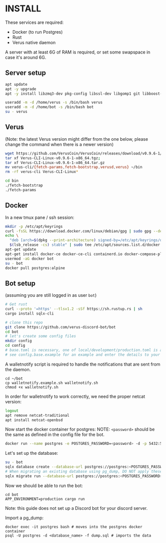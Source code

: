 # INSTALL

These services are required:

- Docker (to run Postgres)
- Rust
- Verus native daemon

A server with at least 6G of RAM is required, or set some swapspace in case it's around 6G.

## Server setup

```sh
apt update
apt -y upgrade
apt -y install libzmq3-dev pkg-config libssl-dev libgomp1 git libboost-all-dev libsodium-dev build-essential ca-certificates curl gnupg lsb-release
```

```sh
useradd -m -d /home/verus -s /bin/bash verus
useradd -m -d /home/bot -s /bin/bash bot
su - verus
```

## Verus
(Note: the latest Verus version might differ from the one below, please change the command when there is a newer version)
```sh
wget https://github.com/VerusCoin/VerusCoin/releases/download/v0.9.6-1/Verus-CLI-Linux-v0.9.6-1-x86_64.tgz
tar xf Verus-CLI-Linux-v0.9.6-1-x86_64.tgz; 
tar xf Verus-CLI-Linux-v0.9.6-1-x86_64.tar.gz
mv verus-cli/{fetch-params,fetch-bootstrap,verusd,verus} ~/bin
rm -rf verus-cli Verus-CLI-Linux*
```

```sh
cd bin
./fetch-bootstrap
./fetch-params
```
## Docker

In a new tmux pane / ssh session:

```sh
mkdir -p /etc/apt/keyrings
curl -fsSL https://download.docker.com/linux/debian/gpg | sudo gpg --dearmor -o /etc/apt/keyrings/docker.gpg
echo \
  "deb [arch=$(dpkg --print-architecture) signed-by=/etc/apt/keyrings/docker.gpg] https://download.docker.com/linux/debian \
  $(lsb_release -cs) stable" | sudo tee /etc/apt/sources.list.d/docker.list > /dev/null
apt-get update
apt-get install docker-ce docker-ce-cli containerd.io docker-compose-plugin
usermod -aG docker bot
su - bot
docker pull postgres:alpine
```

## Bot setup

(assuming you are still logged in as user `bot`)
```sh
# Get rust
curl --proto '=https' --tlsv1.2 -sSf https://sh.rustup.rs | sh
cargo install sqlx-cli

# clone this repo
git clone https://github.com/verus-discord-bot/bot
cd bot
# let's create some config files
mkdir config
cd config
# base.toml is necessary, one of local/development/production.toml is also required.
# see config.base.example for an example and enter the details to your situation
```

A walletnotify script is required to handle the notifications that are sent from the daemon.
```
cd ~/bot
cp walletnotify.example.sh walletnotify.sh
chmod +x walletnotify.sh
```

In order for walletnotify to work correctly, we need the proper netcat version:
```sh
logout
apt remove netcat-traditional
apt install netcat-openbsd
```

Now start the docker container for postgres:
NOTE:
`<password>` should be the same as defined in the config file for the bot.
```sh
docker run --name postgres -e POSTGRES_PASSWORD=<password> -d -p 5432:5432 postgres:alpine
```

Let's set up the database:

```sh 
su - bot
sqlx database create --database-url postgres://postgres:<POSTGRES_PASSWORD>@127.0.0.1:5432/<DB_NAME>
# When migrating an existing database using pg_dump, DO NOT apply these migrations
sqlx migrate run --database-url postgres://postgres:<POSTGRES_PASSWORD>@127.0.0.1:5432/<DB_NAME>
```

Now we should be able to run the bot:
```
cd bot
APP_ENVIRONMENT=production cargo run
```

Note: this guide does not set up a Discord bot for your discord server.

Import a pg_dump:
```
docker exec -it postgres bash # moves into the postgres docker container
psql -U postgres -d <database_name> -f dump.sql # imports the data
```